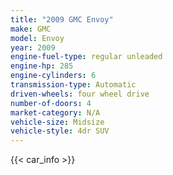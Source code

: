 ```yaml
---
title: "2009 GMC Envoy"
make: GMC
model: Envoy
year: 2009
engine-fuel-type: regular unleaded
engine-hp: 285
engine-cylinders: 6
transmission-type: Automatic
driven-wheels: four wheel drive
number-of-doors: 4
market-category: N/A
vehicle-size: Midsize
vehicle-style: 4dr SUV
---
```


{{< car_info >}}
